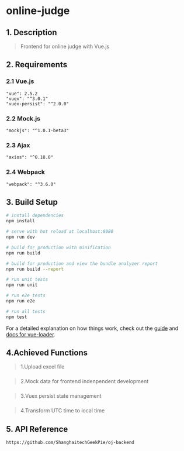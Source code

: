 # online-judge

## 1. Description

> Frontend for online judge with Vue.js

## 2. Requirements

### 2.1 Vue.js

    "vue": 2.5.2
    "vuex": "^3.0.1"
    "vuex-persist": "^2.0.0"
    
### 2.2 Mock.js

    "mockjs": "^1.0.1-beta3"
    
### 2.3 Ajax

    "axios": "^0.18.0"
    
### 2.4 Webpack

    "webpack": "^3.6.0"
    
    

## 3. Build Setup

``` bash
# install dependencies
npm install

# serve with hot reload at localhost:8080
npm run dev

# build for production with minification
npm run build

# build for production and view the bundle analyzer report
npm run build --report

# run unit tests
npm run unit

# run e2e tests
npm run e2e

# run all tests
npm test
```

For a detailed explanation on how things work, check out the [guide](http://vuejs-templates.github.io/webpack/) and [docs for vue-loader](http://vuejs.github.io/vue-loader).

## 4.Achieved Functions
 >1.Upload excel file
  ###
 >2.Mock data for frontend indenpendent development 
  ###
 >3.Vuex persist state management
  ###
 >4.Transform UTC time to local time 

## 5. API Reference
    https://github.com/ShanghaitechGeekPie/oj-backend

